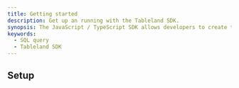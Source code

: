 ```yaml
---
title: Getting started
description: Get up an running with the Tableland SDK.
synopsis: The JavaScript / TypeScript SDK allows developers to create tables on their chain of choice. Connect, create, and then interact with your tables thereafter with table writes and reads. Dive into the basics for connecting, creating, writing, and reading from tables.
keywords:
  - SQL query
  - Tableland SDK
---
```


## Setup
